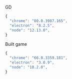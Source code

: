 
GD
```js
{
  "chrome": "80.0.3987.165",
  "electron": "8.2.5",
  "node": "12.13.0",
}
````

Built game

```js
{
  "chrome": "66.0.3359.181",
  "electron": "3.0.9",
  "node": "10.2.0",
}
```